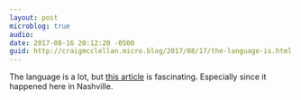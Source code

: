 ```yaml
---
layout: post
microblog: true
audio: 
date: 2017-08-16 20:12:20 -0500
guid: http://craigmcclellan.micro.blog/2017/08/17/the-language-is.html
---
```

The language is a lot, but [this article](http://deadspin.com/the-fallout-from-sportswritings-filthiest-fuck-up-1797691830) is fascinating. Especially since it happened here in Nashville.

